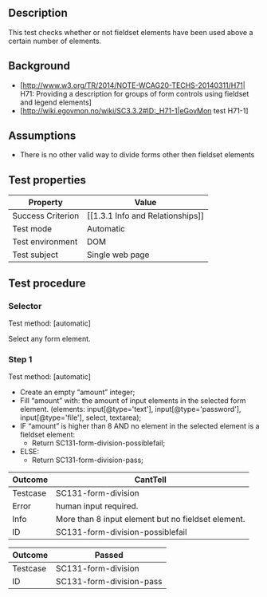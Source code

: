 
## Description
This test checks whether or not fieldset elements have been used above a certain number of elements.

## Background
- [http://www.w3.org/TR/2014/NOTE-WCAG20-TECHS-20140311/H71| H71: Providing a description for groups of form controls using fieldset and legend elements]
- [http://wiki.egovmon.no/wiki/SC3.3.2#ID:_H71-1|eGovMon test H71-1]


## Assumptions
- There is no other valid way to divide forms other then fieldset elements


## Test properties
| Property          | Value
|-------------------|----
| Success Criterion | [[1.3.1 Info and Relationships]]
| Test mode         | Automatic
| Test environment  | DOM
| Test subject      | Single web page


## Test procedure

### Selector
Test method: [automatic]

Select any form element.

### Step 1
Test method: [automatic]

- Create an empty “amount” integer;
- Fill “amount” with: the amount of input elements in the selected form element. (elements: input[@type='text'], input[@type='password'], input[@type='file'], select, textarea);
- IF “amount” is higher than 8 AND no element in the selected element is a fieldset element:
  - Return SC131-form-division-possiblefail;
- ELSE:
  - Return SC131-form-division-pass;

| Outcome  | CantTell
|----------|-----
| Testcase | SC131-form-division
| Error    | human input required.
| Info     | More than 8 input element but no fieldset element.
| ID       | SC131-form-division-possiblefail

| Outcome  | Passed
|----------|-----
| Testcase | SC131-form-division
| ID       |  SC131-form-division-pass
